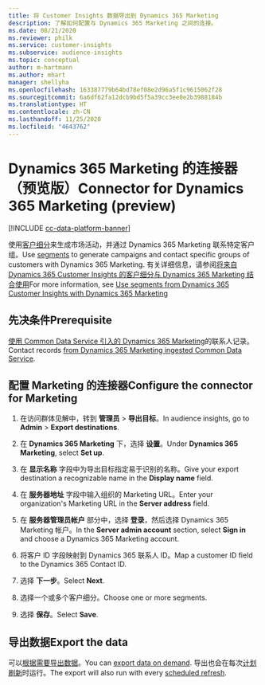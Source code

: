 ```yaml
---
title: 将 Customer Insights 数据导出到 Dynamics 365 Marketing
description: 了解如何配置与 Dynamics 365 Marketing 之间的连接。
ms.date: 08/21/2020
ms.reviewer: philk
ms.service: customer-insights
ms.subservice: audience-insights
ms.topic: conceptual
author: m-hartmann
ms.author: mhart
manager: shellyha
ms.openlocfilehash: 163387779b64bd78ef08e2d96a5f1c9615062f28
ms.sourcegitcommit: 6a6df62fa12dcb9bd5f5a39cc3ee0e2b3988184b
ms.translationtype: HT
ms.contentlocale: zh-CN
ms.lasthandoff: 11/25/2020
ms.locfileid: "4643762"
---
```

# <a name="connector-for-dynamics-365-marketing-preview"></a><span data-ttu-id="9d04b-103">Dynamics 365 Marketing 的连接器（预览版）</span><span class="sxs-lookup"><span data-stu-id="9d04b-103">Connector for Dynamics 365 Marketing (preview)</span></span>

[!INCLUDE [cc-data-platform-banner](../includes/cc-data-platform-banner.md)]

<span data-ttu-id="9d04b-104">使用[客户细分](segments.md)来生成市场活动，并通过 Dynamics 365 Marketing 联系特定客户组。</span><span class="sxs-lookup"><span data-stu-id="9d04b-104">Use [segments](segments.md) to generate campaigns and contact specific groups of customers with Dynamics 365 Marketing.</span></span> <span data-ttu-id="9d04b-105">有关详细信息，请参阅[将来自 Dynamics 365 Customer Insights 的客户细分与 Dynamics 365 Marketing 结合使用](https://docs.microsoft.com/dynamics365/marketing/customer-insights-segments)</span><span class="sxs-lookup"><span data-stu-id="9d04b-105">For more information, see [Use segments from Dynamics 365 Customer Insights with Dynamics 365 Marketing](https://docs.microsoft.com/dynamics365/marketing/customer-insights-segments)</span></span>

## <a name="prerequisite"></a><span data-ttu-id="9d04b-106">先决条件</span><span class="sxs-lookup"><span data-stu-id="9d04b-106">Prerequisite</span></span>

<span data-ttu-id="9d04b-107">[使用 Common Data Service 引入的 Dynamics 365 Marketing](connect-power-query.md)的联系人记录。</span><span class="sxs-lookup"><span data-stu-id="9d04b-107">Contact records [from Dynamics 365 Marketing ingested Common Data Service](connect-power-query.md).</span></span>

## <a name="configure-the-connector-for-marketing"></a><span data-ttu-id="9d04b-108">配置 Marketing 的连接器</span><span class="sxs-lookup"><span data-stu-id="9d04b-108">Configure the connector for Marketing</span></span>

1. <span data-ttu-id="9d04b-109">在访问群体见解中，转到 **管理员** > **导出目标**。</span><span class="sxs-lookup"><span data-stu-id="9d04b-109">In audience insights, go to **Admin** > **Export destinations**.</span></span>

1. <span data-ttu-id="9d04b-110">在 **Dynamics 365 Marketing** 下，选择 **设置**。</span><span class="sxs-lookup"><span data-stu-id="9d04b-110">Under **Dynamics 365 Marketing**, select **Set up**.</span></span>

1. <span data-ttu-id="9d04b-111">在 **显示名称** 字段中为导出目标指定易于识别的名称。</span><span class="sxs-lookup"><span data-stu-id="9d04b-111">Give your export destination a recognizable name in the **Display name** field.</span></span>

1. <span data-ttu-id="9d04b-112">在 **服务器地址** 字段中输入组织的 Marketing URL。</span><span class="sxs-lookup"><span data-stu-id="9d04b-112">Enter your organization's Marketing URL in the **Server address** field.</span></span>

1. <span data-ttu-id="9d04b-113">在 **服务器管理员帐户** 部分中，选择 **登录**，然后选择 Dynamics 365 Marketing 帐户。</span><span class="sxs-lookup"><span data-stu-id="9d04b-113">In the **Server admin account** section, select **Sign in** and choose a Dynamics 365 Marketing account.</span></span>

1. <span data-ttu-id="9d04b-114">将客户 ID 字段映射到 Dynamics 365 联系人 ID。</span><span class="sxs-lookup"><span data-stu-id="9d04b-114">Map a customer ID field to the Dynamics 365 Contact ID.</span></span>

1. <span data-ttu-id="9d04b-115">选择 **下一步**。</span><span class="sxs-lookup"><span data-stu-id="9d04b-115">Select **Next**.</span></span>

1. <span data-ttu-id="9d04b-116">选择一个或多个客户细分。</span><span class="sxs-lookup"><span data-stu-id="9d04b-116">Choose one or more segments.</span></span>

1. <span data-ttu-id="9d04b-117">选择 **保存**。</span><span class="sxs-lookup"><span data-stu-id="9d04b-117">Select **Save**.</span></span>

## <a name="export-the-data"></a><span data-ttu-id="9d04b-118">导出数据</span><span class="sxs-lookup"><span data-stu-id="9d04b-118">Export the data</span></span>

<span data-ttu-id="9d04b-119">可以[根据需要导出数据](export-destinations.md)。</span><span class="sxs-lookup"><span data-stu-id="9d04b-119">You can [export data on demand](export-destinations.md).</span></span> <span data-ttu-id="9d04b-120">导出也会在每次[计划刷新](system.md#schedule-tab)时运行。</span><span class="sxs-lookup"><span data-stu-id="9d04b-120">The export will also run with every [scheduled refresh](system.md#schedule-tab).</span></span>
